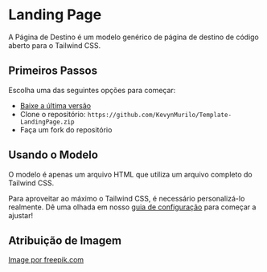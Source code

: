 # Landing Page

A Página de Destino é um modelo genérico de página de destino de código aberto para o Tailwind CSS.

## Primeiros Passos

Escolha uma das seguintes opções para começar:
* [Baixe a última versão](https://github.com/KevynMurilo/Template-LandingPage.zip)
* Clone o repositório: `https://github.com/KevynMurilo/Template-LandingPage.zip`
* Faça um fork do repositório

## Usando o Modelo

O modelo é apenas um arquivo HTML que utiliza um arquivo completo do Tailwind CSS.

Para aproveitar ao máximo o Tailwind CSS, é necessário personalizá-lo realmente.
Dê uma olhada em nosso [guia de configuração](https://www.tailwindtoolbox.com/setup) para começar a ajustar!

## Atribuição de Imagem

[Image por freepik.com](https://www.freepik.com/free-vector/isometric-education-illustration_3940819.htm#page=1&query=isometric%20plane&position=1)
